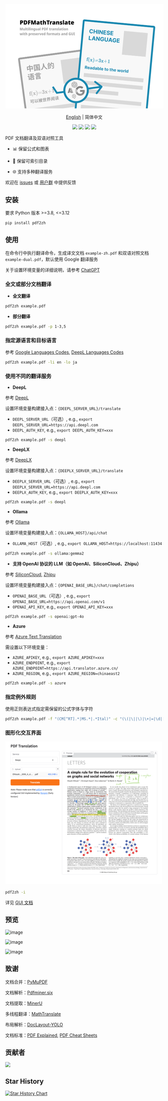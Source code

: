 <div align="center">

<img src="./docs/images/banner.jpg" alt="PDF2ZH">  
  
[English](README.md) | 简体中文

<p>
  <!-- PyPI -->
  <a href="https://pypi.org/project/pdf2zh/">
    <img src="https://img.shields.io/pypi/v/pdf2zh"/></a>
  <a href="https://pepy.tech/projects/pdf2zh">
    <img src="https://static.pepy.tech/badge/pdf2zh"></a>
  <!-- License -->
  <a href="./LICENSE">
    <img src="https://img.shields.io/github/license/Byaidu/PDFMathTranslate"/></a>
  <a href="https://t.me/+Z9_SgnxmsmA5NzBl">
    <img src="https://img.shields.io/badge/Telegram-2CA5E0?style=flat-squeare&logo=telegram&logoColor=white"/></a>
</p>

</div>

PDF 文档翻译及双语对照工具

- 📊 保留公式和图表

- 📄 保留可索引目录

- 🌐 支持多种翻译服务

欢迎在 [issues](https://github.com/Byaidu/PDFMathTranslate/issues) 或 [用户群](https://t.me/+Z9_SgnxmsmA5NzBl) 中提供反馈

## 安装

要求 Python 版本 >=3.8, <=3.12

```bash
pip install pdf2zh
```

## 使用

在命令行中执行翻译命令，生成译文文档 `example-zh.pdf` 和双语对照文档 `example-dual.pdf`，默认使用 Google 翻译服务

关于设置环境变量的详细说明，请参考 [ChatGPT](https://chatgpt.com/share/6734a83d-9d48-800e-8a46-f57ca6e8bcb4)

### 全文或部分文档翻译

- **全文翻译**

```bash
pdf2zh example.pdf
```

- **部分翻译**

```bash
pdf2zh example.pdf -p 1-3,5
```

### 指定源语言和目标语言

参考 [Google Languages Codes](https://developers.google.com/admin-sdk/directory/v1/languages), [DeepL Languages Codes](https://developers.deepl.com/docs/resources/supported-languages)

```bash
pdf2zh example.pdf -li en -lo ja
```

### 使用不同的翻译服务

- **DeepL**

参考 [DeepL](https://support.deepl.com/hc/en-us/articles/360020695820-API-Key-for-DeepL-s-API)

设置环境变量构建接入点：`{DEEPL_SERVER_URL}/translate`

- `DEEPL_SERVER_URL`（可选）, e.g., `export DEEPL_SERVER_URL=https://api.deepl.com`
- `DEEPL_AUTH_KEY`, e.g., `export DEEPL_AUTH_KEY=xxx`

```bash
pdf2zh example.pdf -s deepl
```

- **DeepLX**

参考 [DeepLX](https://github.com/OwO-Network/DeepLX)

设置环境变量构建接入点：`{DEEPLX_SERVER_URL}/translate`

- `DEEPLX_SERVER_URL`（可选）, e.g., `export DEEPLX_SERVER_URL=https://api.deepl.com`
- `DEEPLX_AUTH_KEY`, e.g., `export DEEPLX_AUTH_KEY=xxx`

```bash
pdf2zh example.pdf -s deepl
```

- **Ollama**

参考 [Ollama](https://github.com/ollama/ollama)

设置环境变量构建接入点：`{OLLAMA_HOST}/api/chat`

- `OLLAMA_HOST`（可选）, e.g., `export OLLAMA_HOST=https://localhost:11434`

```bash
pdf2zh example.pdf -s ollama:gemma2
```

- **支持 OpenAI 协议的 LLM（如 OpenAI、SiliconCloud、Zhipu）**

参考 [SiliconCloud](https://docs.siliconflow.cn/quickstart), [Zhipu](https://open.bigmodel.cn/dev/api/thirdparty-frame/openai-sdk)

设置环境变量构建接入点：`{OPENAI_BASE_URL}/chat/completions`

- `OPENAI_BASE_URL`（可选）, e.g., `export OPENAI_BASE_URL=https://api.openai.com/v1`
- `OPENAI_API_KEY`, e.g., `export OPENAI_API_KEY=xxx`

```bash
pdf2zh example.pdf -s openai:gpt-4o
```

- **Azure**

参考 [Azure Text Translation](https://docs.azure.cn/en-us/ai-services/translator/text-translation-overview)

需设置以下环境变量：

- `AZURE_APIKEY`, e.g., `export AZURE_APIKEY=xxx`
- `AZURE_ENDPOINT`, e.g., `export AZURE_ENDPOINT=https://api.translator.azure.cn/`
- `AZURE_REGION`, e.g., `export AZURE_REGION=chinaeast2`

```bash
pdf2zh example.pdf -s azure
```

### 指定例外规则

使用正则表达式指定需保留的公式字体与字符

```bash
pdf2zh example.pdf -f "(CM[^RT].*|MS.*|.*Ital)" -c "(\(|\||\)|\+|=|\d|[\u0080-\ufaff])"
```

### 图形化交互界面

<img src="./docs/images/before.png" width="500"/>

```bash
pdf2zh -i
```

详见 [GUI 文档](./docs/README_GUI.md)

## 预览

![image](https://github.com/user-attachments/assets/57e1cde6-c647-4af8-8f8f-587a40050dde)

![image](https://github.com/user-attachments/assets/0e6d7e44-18cd-443a-8a84-db99edf2c268)

![image](https://github.com/user-attachments/assets/5fe6af83-2f5b-47b1-9dd1-4aee6bc409de)

## 致谢

文档合并：[PyMuPDF](https://github.com/pymupdf/PyMuPDF)

文档解析：[Pdfminer.six](https://github.com/pdfminer/pdfminer.six)

文档提取：[MinerU](https://github.com/opendatalab/MinerU)

多线程翻译：[MathTranslate](https://github.com/SUSYUSTC/MathTranslate)

布局解析：[DocLayout-YOLO](https://github.com/opendatalab/DocLayout-YOLO)

文档标准：[PDF Explained](https://zxyle.github.io/PDF-Explained/), [PDF Cheat Sheets](https://pdfa.org/resource/pdf-cheat-sheets/)

## 贡献者

<a href="https://github.com/Byaidu/PDFMathTranslate/graphs/contributors">
  <img src="https://opencollective.com/PDFMathTranslate/contributors.svg?width=890&button=false" />
</a>

## Star History

<a href="https://star-history.com/#Byaidu/PDFMathTranslate&Date">
 <picture>
   <source media="(prefers-color-scheme: dark)" srcset="https://api.star-history.com/svg?repos=Byaidu/PDFMathTranslate&type=Date&theme=dark" />
   <source media="(prefers-color-scheme: light)" srcset="https://api.star-history.com/svg?repos=Byaidu/PDFMathTranslate&type=Date" />
   <img alt="Star History Chart" src="https://api.star-history.com/svg?repos=Byaidu/PDFMathTranslate&type=Date" />
 </picture>
</a>
